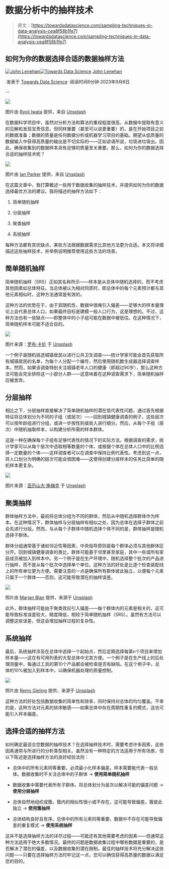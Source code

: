 # 数据分析中的抽样技术

> 原文：[https://towardsdatascience.com/sampling-techniques-in-data-analysis-cea8f58b1fe7](https://towardsdatascience.com/sampling-techniques-in-data-analysis-cea8f58b1fe7)

## 如何为你的数据选择合适的数据抽样方法

[](https://medium.com/@john_lenehan?source=post_page-----cea8f58b1fe7--------------------------------)[![John Lenehan](../Images/addeeb0bacca7ddec928aa12c2a4fc53.png)](https://medium.com/@john_lenehan?source=post_page-----cea8f58b1fe7--------------------------------)[](https://towardsdatascience.com/?source=post_page-----cea8f58b1fe7--------------------------------)[![Towards Data Science](../Images/a6ff2676ffcc0c7aad8aaf1d79379785.png)](https://towardsdatascience.com/?source=post_page-----cea8f58b1fe7--------------------------------) [John Lenehan](https://medium.com/@john_lenehan?source=post_page-----cea8f58b1fe7--------------------------------)

·发表于 [Towards Data Science](https://towardsdatascience.com/?source=post_page-----cea8f58b1fe7--------------------------------) ·阅读时间6分钟·2023年9月6日

--

![](../Images/811dd1f1c983cbc25248680f36c27c4c.png)

图片由 [Ryoji Iwata](https://unsplash.com/@ryoji__iwata?utm_source=medium&utm_medium=referral) 提供，来自 [Unsplash](https://unsplash.com/?utm_source=medium&utm_medium=referral)

在数据科学项目中，虽然对分析方法和算法的重视程度很高，从数据中提取有意义的见解和发现宝贵信息，但同样重要（甚至可以说更重要）的，是在开始项目之前的数据准备；数据的质量是任何数据分析或机器学习项目的基础。期望从低质量的数据输入中获得高质量的输出是不切实际的——正如谚语所说，垃圾进垃圾出。因此，确保收集到的数据样本具有足够的质量至关重要。那么，如何为你的数据选择合适的抽样技术呢？

![](../Images/76a29f22283eb29e95128206f9e849b5.png)

图片由 [Ian Parker](https://unsplash.com/@evanescentlight?utm_source=medium&utm_medium=referral) 提供，来自 [Unsplash](https://unsplash.com/?utm_source=medium&utm_medium=referral)

在这篇文章中，我打算概述一些用于数据收集的抽样技术，并提供如何为你的数据选择最优方法的建议。我将描述的抽样方法如下：

1.  简单随机抽样

1.  分层抽样

1.  聚类抽样

1.  系统抽样

每种方法都有其优缺点，某些方法根据数据需求比其他方法更为合适。本文将详细描述这些抽样技术，并举例说明推荐使用这些方法的场景。

## 简单随机抽样

简单随机抽样（SRS）正如其名称所示——样本是从总体中随机选择的，而不考虑其他因素如总体特征。当总体被认为相对同质时，即总体中的每个元素预计都与其他元素相似时，这种方法通常是有效的。

这种方法的优势在于，由于其随机性，数据中很难引入偏差——足够大的样本量理论上会代表总体人口，如果最终目标是建模一般人口行为，这是理想的。不过，这种方法也有一些缺点——即整体中的小子组可能在数据中被低估。在这种情况下，简单随机样本可能不适合目的。

![](../Images/6da325ec8672447b75a1fb6d36aedf06.png)

图片来源：[罗布·卡伦](https://unsplash.com/@curranrob?utm_source=medium&utm_medium=referral) 于 [Unsplash](https://unsplash.com/?utm_source=medium&utm_medium=referral)

一个例子是随机挑选城镇居民以进行公共卫生调查——统计学家可能会首先获取所有城镇居民的名单，为每个人分配一个编号，然后使用随机数生成器选择调查样本。然而，如果该调查特别关注城镇老年人口的健康（即超过90岁），那么这种方法可能会完全排除这一小部分人群——这意味着在这种调查需求下，简单随机抽样应被舍弃。

## 分层抽样

相比之下，分层抽样直接解决了简单随机抽样的潜在低代表性问题，通过首先根据特征将总体划分为不同的子组（或层次）——回到城镇健康调查的例子，这些层次可以按年龄组进行分组，或进一步按性别或收入进行细分。然后，从每个子组（层次）中随机抽取样本，以构建分析所需的样本群体。

这是一种在确保每个子组有足够代表性的情况下的实际方法。根据调查的需求，统计学家可以从每个层次中选取相等数量的个体，或根据个体在总体人口中的比例选择一定数量的个体——这样调查者可以在调查中保持比例代表性。考虑到这一点，将人口划分为明确的层次可能会很困难——这使得创建分层样本的任务比简单的随机样本更复杂。

![](../Images/1bb0c972e1fc84c1c5843c78c339bbea.png)

图片来源：[亚历山大·施梅克](https://unsplash.com/@alschim?utm_source=medium&utm_medium=referral) 于 [Unsplash](https://unsplash.com/?utm_source=medium&utm_medium=referral)

## **聚类抽样**

群体抽样方法中，最初将总体分组为不同的群体，然后从中随机选择群体作为样本。在这种情况下，群体抽样与分层抽样有相似之处，因为总体在选择子群体之前会先进行分段。然而，与从每个子群体中随机选择个体不同的是，群体抽样是随机选择子群体。

群体分组通常基于诸如邻近性等因素，中央指导原则是每个群体必须与其他群体区分开。回到城镇健康调查的类比，群体可能基于邻里甚至家庭，其中一些或所有家庭成员被加入到样本中。另一个例子是在生产环境中，随机选择整个批次的产品进行抽样，而不是从每个批次中选择单个单位。这种方法的好处是比逐个检查装配线上的所有单位更为方便。需要注意的一点是确保所有群体彼此独立，以便每个元素只属于一个群体——否则，这可能导致潜在的抽样误差。

![](../Images/ce56c5d45a5fbf07e2c0ea605323f3d1.png)

照片由 [Marjan Blan](https://unsplash.com/@marjan_blan?utm_source=medium&utm_medium=referral) 提供，来源于 [Unsplash](https://unsplash.com/?utm_source=medium&utm_medium=referral)

此外，群体抽样可能由于聚类效应引入偏差——每个群体内的元素是相关的，这可能导致标准误差较大，精度降低，相较于简单随机抽样（SRS）。虽然有方法可以调整这些误差，但这会增加抽样过程的复杂性。

## **系统抽样**

最后，系统抽样涉及在总体中选择一个起始点，然后定期选择每第n个项目来增加样本量——这在有可用列表的大型总体中尤其方便。一个例子是在生产线上的后处理测量中，每通过工具的第10个产品都会被检查是否有缺陷。在这个例子中，总体的10%被加入到样本中，以确保机器处理的质量控制。

![](../Images/b64f1a671fc31c31cf38237572c1d0ee.png)

照片由 [Remy Gieling](https://unsplash.com/@gieling?utm_source=medium&utm_medium=referral) 提供，来源于 [Unsplash](https://unsplash.com/?utm_source=medium&utm_medium=referral)

这种方法的好处包括数据收集的简单性和效率，同时保持对总体的均匀覆盖。不幸的是，这种方法对元素的排序敏感——如果总体中存在周期性重复的模式，这也可能引入样本偏差。

## 选择合适的抽样方法

如何确定最适合您数据的抽样技术？在选择抽样技术时，需要考虑许多因素，这些因素通常与所进行的分析类型相关。虽然没有一种特定的方法适用于所有场景，但以下陈述是选择抽样方法的良好经验法则：

+   总体中的所有元素同等重要。必须最小化样本偏差。样本需要能代表一般总体。数据收集时不关注总体中的子群体 → **使用简单随机抽样**

+   数据收集中需要代表所有子群体。将总体划分为层次以解决可能的偏差问题 → **使用分层抽样**

+   总体自然地组织成簇。簇内的相似性很小或不存在，这可能导致偏差。簇彼此独立 → **使用簇抽样**

+   总体结构良好且有序。总体中的所有元素同等重要。数据中不存在可能导致偏差的重复模式 → **使用系统抽样**

这并不是选择抽样方法的详尽过程——可能还有其他需要考虑的因素——但通常这种方法适用于绝大多数情况。最终的问题是数据收集过程中哪些数据是重要的，是否解决了潜在的偏差，以及数据收集的潜在限制。最佳的抽样技术将充分解决这些问题——只要在选择抽样方法时牢记这一点，您可以确信获得高质量的数据以满足您的目的。
